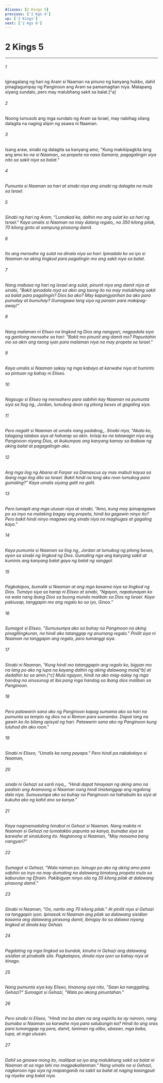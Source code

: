 ```yaml
---
Aliases: [2 Kings 5]
previous: ['2 Kgs 4']
up: ['2 Kings']
next: ['2 Kgs 6']
---
```

# 2 Kings 5

***






















###### 1 










Iginagalang ng hari ng Aram si Naaman na pinuno ng kanyang hukbo, dahil pinagtagumpay ng Panginoon ang Aram sa pamamagitan niya. Matapang siyang sundalo, pero may malubhang sakit sa balat.[^a] 





















###### 2 










Noong lumusob ang mga sundalo ng Aram sa Israel, may nabihag silang dalagita na naging alipin ng asawa ni Naaman. 





















###### 3 










Isang araw, sinabi ng dalagita sa kanyang amo, "Kung makikipagkita lang ang amo ko <i class="trans-change">na si Naaman_ sa propeta na nasa Samaria, pagagalingin siya nito sa sakit niya sa balat." 





















###### 4 










Pumunta si Naaman sa hari at sinabi niya ang sinabi ng dalagita na mula sa Israel. 





















###### 5 










Sinabi ng hari ng Aram, "Lumakad ka, dalhin mo ang sulat ko sa hari ng Israel." Kaya umalis si Naaman na may dalang <i class="trans-change">regalo_ na 350 kilong pilak, 70 kilong ginto at sampung pirasong damit. 





















###### 6 










Ito ang mensahe ng sulat na dinala niya sa hari: Ipinadala ko sa iyo si Naaman na aking lingkod para pagalingin mo ang sakit niya sa balat. 





















###### 7 










Nang mabasa ng hari ng Israel ang sulat, pinunit niya ang damit niya at sinabi, "Bakit ipinadala niya sa akin ang taong ito na may malubhang sakit sa balat para pagalingin? Dios ba ako? May kapangyarihan ba ako para pumatay at bumuhay? Gumagawa lang siya ng paraan para makipag-away!" 





















###### 8 










Nang malaman ni Eliseo na lingkod ng Dios ang nangyari, nagpadala siya ng ganitong mensahe sa hari: "Bakit mo pinunit ang damit mo? Papuntahin mo sa akin ang taong iyan para malaman niya na may propeta sa Israel." 





















###### 9 










Kaya umalis si Naaman sakay ng mga kabayo at karwahe niya at huminto sa pintuan ng bahay ni Eliseo. 





















###### 10 










Nagsugo si Eliseo ng mensahero para sabihin kay Naaman na pumunta siya sa <i class="trans-change">Ilog ng_ Jordan, lumubog doon ng pitong beses at gagaling siya. 





















###### 11 










Pero nagalit si Naaman at umalis <i class="trans-change">nang padabog_. Sinabi niya, "Akala ko, talagang lalabas siya at haharap sa akin. Iniisip ko na tatawagin niya ang Panginoon niyang Dios, at ikukumpas ang kanyang kamay sa ibabaw ng aking balat at pagagalingin ako. 





















###### 12 










Ang mga ilog ng Abana at Farpar sa Damascus ay mas mabuti kaysa sa ibang mga ilog dito sa Israel. Bakit hindi na lang ako roon lumubog para gumaling?" Kaya umalis siyang galit na galit. 





















###### 13 










Pero lumapit ang mga utusan niya at sinabi, "Amo, kung may ipinapagawa po sa inyo na malaking bagay ang propeta, hindi ba gagawin ninyo ito? Pero bakit hindi ninyo magawa ang sinabi niya na maghugas at gagaling kayo." 





















###### 14 










Kaya pumunta si Naaman sa <i class="trans-change">Ilog ng_ Jordan at lumubog ng pitong beses, ayon sa sinabi ng lingkod ng Dios. Gumaling nga ang kanyang sakit at kuminis ang kanyang balat gaya ng balat ng sanggol. 





















###### 15 










Pagkatapos, bumalik si Naaman at ang mga kasama niya sa lingkod ng Dios. Tumayo siya sa harap ni Eliseo at sinabi, "Ngayon, napatunayan ko na wala nang ibang Dios sa buong mundo maliban sa Dios ng Israel. Kaya pakiusap, tanggapin mo ang regalo ko sa iyo, Ginoo." 





















###### 16 










Sumagot si Eliseo, "Sumusumpa ako sa buhay na Panginoon na aking pinaglilingkuran, na hindi ako tatanggap ng anumang regalo." Pinilit siya ni Naaman na tanggapin ang regalo, pero tumanggi siya. 





















###### 17 










Sinabi ni Naaman, "Kung hindi mo tatanggapin ang regalo ko, bigyan mo na lang po ako ng lupa na kayang dalhin ng aking dalawang mola[^b] at dadalhin ko sa amin.[^c] Mula ngayon, hindi na ako mag-aalay ng mga handog na sinusunog at iba pang mga handog sa ibang dios maliban sa Panginoon. 





















###### 18 










Pero patawarin sana ako ng Panginoon kapag sumama ako sa hari na pumunta sa templo ng dios na si Remon para sumamba. Dapat lang na gawin ko ito bilang opisyal ng hari. Patawarin sana ako ng Panginoon kung luluhod din ako roon." 





















###### 19 










Sinabi ni Eliseo, "Umalis ka nang payapa." Pero hindi pa nakakalayo si Naaman, 





















###### 20 










sinabi ni Gehazi <i class="trans-change">sa sarili niya_, "Hindi dapat hinayaan ng aking amo na paalisin ang Arameong si Naaman nang hindi tinatanggap ang regalong dala niya. Sumusumpa ako sa buhay na Panginoon na hahabulin ko siya at kukuha ako ng kahit ano sa kanya." 





















###### 21 










Kaya nagmamadaling hinabol ni Gehazi si Naaman. Nang makita ni Naaman si Gehazi na tumatakbo papunta sa kanya, bumaba siya sa karwahe at sinalubong ito. Nagtanong si Naaman, "May masama bang nangyari?" 





















###### 22 










Sumagot si Gehazi, "Wala naman po. Isinugo po ako ng aking amo para sabihin sa inyo na may dumating na dalawang binatang propeta mula sa kaburulan ng Efraim. Pakibigyan ninyo sila ng 35 kilong pilak at dalawang pirasong damit." 





















###### 23 










Sinabi ni Naaman, "Oo, narito ang 70 kilong pilak." At pinilit niya si Gehazi na tanggapin iyon. Ipinasok ni Naaman ang pilak sa dalawang sisidlan kasama ang dalawang pirasong damit, ibinigay ito sa dalawa niyang lingkod at dinala kay Gehazi. 





















###### 24 










Pagdating ng mga lingkod sa bundok, kinuha ni Gehazi ang dalawang sisidlan at pinabalik sila. Pagkatapos, dinala niya iyon sa bahay niya at itinago. 





















###### 25 










Nang pumunta siya kay Eliseo, tinanong siya nito, "Saan ka nanggaling, Gehazi?" Sumagot si Gehazi, "Wala po akong pinuntahan." 





















###### 26 










Pero sinabi ni Eliseo, "Hindi mo ba alam na ang espiritu ko ay naroon, nang bumaba si Naaman sa karwahe niya para salubungin ka? Hindi ito ang oras para tumanggap ng pera, damit, taniman ng olibo, ubasan, mga baka, tupa, at mga utusan. 





















###### 27 










Dahil sa ginawa mong ito, malilipat sa iyo ang malubhang sakit sa balat ni Naaman at sa mga lahi mo magpakailanman." Nang umalis na si Gehazi, nagkaroon nga siya ng mapanganib na sakit sa balat at naging kasingputi ng niyebe ang balat niya.
